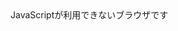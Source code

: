 <!DOCTYPE html>
<html lang="ja">
<head>
<meta charset="utf-8">
<title>課題1</title>
</head>
<body>
<script type="text/javascript">
console.log("たちつてと\nなにぬねの");
console.log("あ\"いうえ\"お");
console.log("か\'きくけ\'こ\nさ\￥\'しすせ\￥\"そ”);
</script>
<noscript>JavaScriptが利用できないブラウザです</noscript>
</body>
</html>

